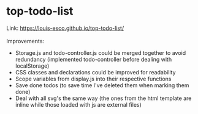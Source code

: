 # top-todo-list
Link: https://louis-esco.github.io/top-todo-list/ <br><br>
Improvements: 
- Storage.js and todo-controller.js could be merged together to avoid redundancy (implemented todo-controller before dealing with localStorage)
- CSS classes and declarations could be improved for readability
- Scope variables from display.js into their respective functions
- Save done todos (to save time I've deleted them when marking them done)
- Deal with all svg's the same way (the ones from the html template are inline while those loaded with js are external files)
